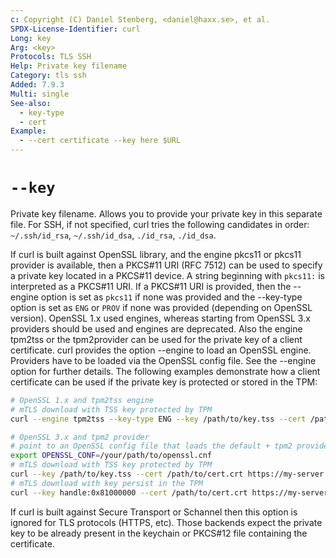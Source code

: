 ```yaml
---
c: Copyright (C) Daniel Stenberg, <daniel@haxx.se>, et al.
SPDX-License-Identifier: curl
Long: key
Arg: <key>
Protocols: TLS SSH
Help: Private key filename
Category: tls ssh
Added: 7.9.3
Multi: single
See-also:
  - key-type
  - cert
Example:
  - --cert certificate --key here $URL
---
```


# `--key`

Private key filename. Allows you to provide your private key in this separate
file. For SSH, if not specified, curl tries the following candidates in order:
`~/.ssh/id_rsa`, `~/.ssh/id_dsa`, `./id_rsa`, `./id_dsa`.

If curl is built against OpenSSL library, and the engine pkcs11 or pkcs11
provider is available, then a PKCS#11 URI (RFC 7512) can be used to specify a
private key located in a PKCS#11 device. A string beginning with `pkcs11:` is
interpreted as a PKCS#11 URI. If a PKCS#11 URI is provided, then the --engine
option is set as `pkcs11` if none was provided and the --key-type option is
set as `ENG` or `PROV` if none was provided (depending on OpenSSL version).
OpenSSL 1.x used engines, whereas starting from OpenSSL 3.x providers should
be used and engines are deprecated. Also the engine tpm2tss or the
tpm2provider can be used for the private key of a client certificate. curl
provides the option --engine to load an OpenSSL engine. Providers have to be
loaded via the OpenSSL config file. See the --engine option for further
details. The following examples demonstrate how a client certificate can be
used if the private key is protected or stored in the TPM:
```bash
# OpenSSL 1.x and tpm2tss engine
# mTLS download with TSS key protected by TPM
curl --engine tpm2tss --key-type ENG --key /path/to/key.tss --cert /path/to/cert.crt https://my-server.com/download/url

# OpenSSL 3.x and tpm2 provider
# point to an OpenSSL config file that loads the default + tpm2 provider
export OPENSSL_CONF=/your/path/to/openssl.cnf
# mTLS download with TSS key protected by TPM
curl --key /path/to/key.tss --cert /path/to/cert.crt https://my-server.com/download/url
# mTLS download with key persist in the TPM 
curl --key handle:0x81000000 --cert /path/to/cert.crt https://my-server.com/download/url
```

If curl is built against Secure Transport or Schannel then this option is
ignored for TLS protocols (HTTPS, etc). Those backends expect the private key
to be already present in the keychain or PKCS#12 file containing the
certificate.
